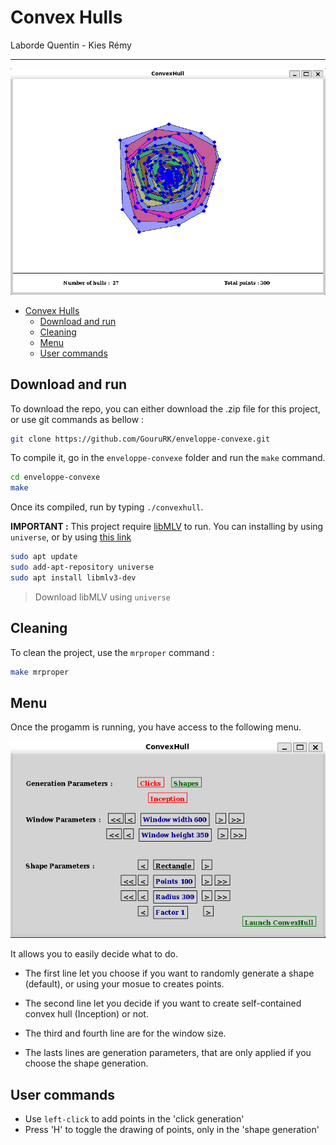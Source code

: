 # Convex Hulls
Laborde Quentin - Kies Rémy
___

![img](media/example.png)

- [Convex Hulls](#convex-hulls)
  - [Download and run](#download-and-run)
  - [Cleaning](#cleaning)
  - [Menu](#menu)
  - [User commands](#user-commands)

## Download and run

To download the repo, you can either download the .zip file for this project, or use git commands as bellow :
```bash
git clone https://github.com/GouruRK/enveloppe-convexe.git
```

To compile it, go in the `enveloppe-convexe` folder and run the `make` command.
```bash
cd enveloppe-convexe
make
```

Once its compiled, run by typing `./convexhull`.

**IMPORTANT :** This project require [libMLV](https://www-igm.univ-mlv.fr/~boussica/mlv/api/English/html/download.html) to run. You can installing by using `universe`, or by using [this link](https://www-igm.univ-mlv.fr/~boussica/mlv/api/English/html/download.html)

```bash
sudo apt update
sudo add-apt-repository universe
sudo apt install libmlv3-dev
```
> Download libMLV using `universe`

## Cleaning

To clean the project, use the `mrproper` command :
```bash
make mrproper
```

## Menu

Once the progamm is running, you have access to the following menu.

![img](media/menu.png)

It allows you to easily decide what to do. 
* The first line let you choose if you want to randomly generate a shape (default), or using your mosue to creates points.
* The second line let you decide if you want to create self-contained convex hull (Inception) or not.

* The third and fourth line are for the window size.
* The lasts lines are generation parameters, that are only applied if you choose the shape generation.

## User commands

* Use `left-click` to add points in the 'click generation'
* Press 'H' to toggle the drawing of points, only in the 'shape generation'
